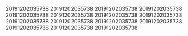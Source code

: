 20191202035738
20191202035738
20191202035738
20191202035738
20191202035738
20191202035738
20191202035738
20191202035738
20191202035738
20191202035738
20191202035738
20191202035738
20191202035738
20191202035738
20191202035738
